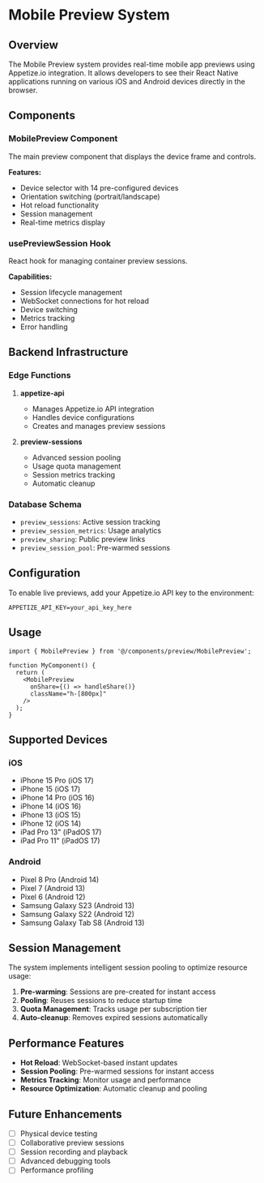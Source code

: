 # Mobile Preview System

## Overview

The Mobile Preview system provides real-time mobile app previews using Appetize.io integration. It allows developers to see their React Native applications running on various iOS and Android devices directly in the browser.

## Components

### MobilePreview Component
The main preview component that displays the device frame and controls.

**Features:**
- Device selector with 14 pre-configured devices
- Orientation switching (portrait/landscape)
- Hot reload functionality
- Session management
- Real-time metrics display

### usePreviewSession Hook  
React hook for managing container preview sessions.

**Capabilities:**
- Session lifecycle management
- WebSocket connections for hot reload
- Device switching
- Metrics tracking
- Error handling

## Backend Infrastructure

### Edge Functions

1. **appetize-api**
   - Manages Appetize.io API integration
   - Handles device configurations
   - Creates and manages preview sessions

2. **preview-sessions**
   - Advanced session pooling
   - Usage quota management
   - Session metrics tracking
   - Automatic cleanup

### Database Schema

- `preview_sessions`: Active session tracking
- `preview_session_metrics`: Usage analytics
- `preview_sharing`: Public preview links
- `preview_session_pool`: Pre-warmed sessions

## Configuration

To enable live previews, add your Appetize.io API key to the environment:

```env
APPETIZE_API_KEY=your_api_key_here
```

## Usage

```tsx
import { MobilePreview } from '@/components/preview/MobilePreview';

function MyComponent() {
  return (
    <MobilePreview 
      onShare={() => handleShare()}
      className="h-[800px]"
    />
  );
}
```

## Supported Devices

### iOS
- iPhone 15 Pro (iOS 17)
- iPhone 15 (iOS 17)
- iPhone 14 Pro (iOS 16)
- iPhone 14 (iOS 16)
- iPhone 13 (iOS 15)
- iPhone 12 (iOS 14)
- iPad Pro 13" (iPadOS 17)
- iPad Pro 11" (iPadOS 17)

### Android
- Pixel 8 Pro (Android 14)
- Pixel 7 (Android 13)
- Pixel 6 (Android 12)
- Samsung Galaxy S23 (Android 13)
- Samsung Galaxy S22 (Android 12)
- Samsung Galaxy Tab S8 (Android 13)

## Session Management

The system implements intelligent session pooling to optimize resource usage:

1. **Pre-warming**: Sessions are pre-created for instant access
2. **Pooling**: Reuses sessions to reduce startup time
3. **Quota Management**: Tracks usage per subscription tier
4. **Auto-cleanup**: Removes expired sessions automatically

## Performance Features

- **Hot Reload**: WebSocket-based instant updates
- **Session Pooling**: Pre-warmed sessions for instant access
- **Metrics Tracking**: Monitor usage and performance
- **Resource Optimization**: Automatic cleanup and pooling

## Future Enhancements

- [ ] Physical device testing
- [ ] Collaborative preview sessions
- [ ] Session recording and playback
- [ ] Advanced debugging tools
- [ ] Performance profiling